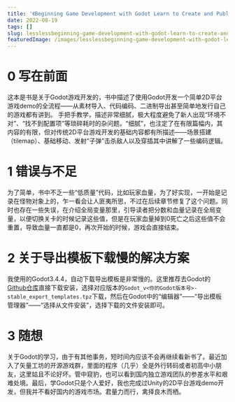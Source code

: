 ```yaml
---
title: '《Beginning Game Development with Godot Learn to Create and Publish Your First 2D Platform Game》读后感'
date: 2022-08-19
tags: []
slug: lesslessbeginning-game-development-with-godot-learn-to-create-and-publish-your-first-2d-platform-gamegreatergreater-du-hou-gan
featuredImage: /images/lesslessbeginning-game-development-with-godot-learn-to-create-and-publish-your-first-2d-platform-gamegreatergreater-du-hou-gan.png
---
```


# 0 写在前面

这本是书是关于Godot游戏开发的，书中描述了使用Godot开发一个简单2D平台游戏demo的全流程——从素材导入、代码编码、二进制导出甚至简单地发行自己的游戏都有讲到。
手把手教学，描述非常细腻，极大程度避免了新人出现“环境不对”、“找不到配置项”等琐碎耗时的杂问题。“细腻”，也注定了在有限篇幅内，其内容的有限，但对传统2D平台游戏开发的基础内容都有所描述——场景搭建（tilemap）、基础移动、发射“子弹”击杀敌人以及穿插其中讲解了一些编码逻辑。

<!--more-->

# 1 错误与不足

为了简单，书中不乏一些“低质量”代码，比如玩家血量，为了好实现，一开始是记录在怪物对象上的，乍一看会让人匪夷所思，不过在后续章节修复了这个问题。同时也存在一些失误，在介绍全局变量那里，引导读者把分数和血量记录在全局变量，以便切换关卡的时候记录这些值，但是在玩家血量掉到0死亡之后这些值不会重置，导致血量一直都是0，再次开始的时候，游戏会直接结束。

# 2 关于导出模板下载慢的解决方案

我使用的Godot3.4.4，自动下载导出模板是非常慢的。这里推荐去Godot的[Github仓库](https://github.com/godotengine/godot/releases)直接下载安装，选择对应版本的`Godot_v<你的Godot版本号>-stable_export_templates.tpz`下载，然后在Godot中的“编辑器”——“导出模板管理器”——“选择从文件安装”，选择下载的文件安装即可。

# 3 随想

关于Godot的学习，由于有其他事务，短时间内应该不会再继续看新书了。最近加入了矢量工坊的开源游戏群，里面的程序（几乎）全是外行转码或者初高中小朋友，这里姑且不论好坏。管中窥豹，也可以看到国内独立游戏团队的参差水平和艰难处境。最后，学Godot只是个人爱好，我也完成过Unity的2D平台游戏demo开发，但我并不看好国内的游戏市场。君量力而行，禽择良木而栖。
